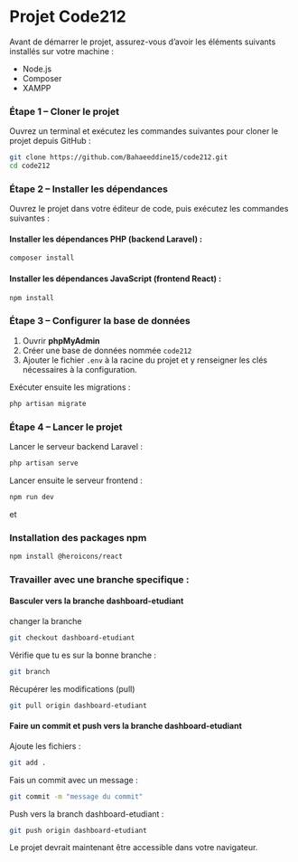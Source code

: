 ﻿# Projet Code212

Avant de démarrer le projet, assurez-vous d’avoir les éléments suivants installés sur votre machine :

* Node.js
* Composer
* XAMPP

### Étape 1 – Cloner le projet

Ouvrez un terminal et exécutez les commandes suivantes pour cloner le projet depuis GitHub :

```bash
git clone https://github.com/Bahaeeddine15/code212.git
cd code212
```

### Étape 2 – Installer les dépendances

Ouvrez le projet dans votre éditeur de code, puis exécutez les commandes suivantes :

#### Installer les dépendances PHP (backend Laravel) :

```bash
composer install
```

#### Installer les dépendances JavaScript (frontend React) :

```bash
npm install
```

### Étape 3 – Configurer la base de données

1. Ouvrir **phpMyAdmin**
2. Créer une base de données nommée `code212`
3. Ajouter le fichier `.env` à la racine du projet et y renseigner les clés nécessaires à la configuration.



Exécuter ensuite les migrations :

```bash
php artisan migrate
```

### Étape 4 – Lancer le projet

Lancer le serveur backend Laravel :

```bash
php artisan serve
```

Lancer ensuite le serveur frontend :

```bash
npm run dev
```
et

### Installation des packages npm
```bash
npm install @heroicons/react
```

### Travailler avec une branche specifique :
#### Basculer vers la branche dashboard-etudiant
changer la branche
```bash
git checkout dashboard-etudiant
```

Vérifie que tu es sur la bonne branche :
```bash
git branch
```

Récupérer les modifications (pull)
```bash
git pull origin dashboard-etudiant
```

#### Faire un commit et push vers la branche dashboard-etudiant
Ajoute les fichiers :
```bash
git add .
```

Fais un commit avec un message :
```bash
git commit -m "message du commit"
```

Push vers la branch dashboard-etudiant :
```bash
git push origin dashboard-etudiant
```

Le projet devrait maintenant être accessible dans votre navigateur.
